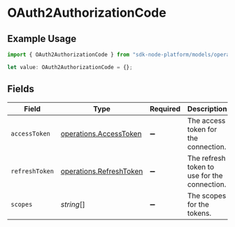 # OAuth2AuthorizationCode

## Example Usage

```typescript
import { OAuth2AuthorizationCode } from "sdk-node-platform/models/operations";

let value: OAuth2AuthorizationCode = {};
```

## Fields

| Field                                                              | Type                                                               | Required                                                           | Description                                                        |
| ------------------------------------------------------------------ | ------------------------------------------------------------------ | ------------------------------------------------------------------ | ------------------------------------------------------------------ |
| `accessToken`                                                      | [operations.AccessToken](../../models/operations/accesstoken.md)   | :heavy_minus_sign:                                                 | The access token for the connection.                               |
| `refreshToken`                                                     | [operations.RefreshToken](../../models/operations/refreshtoken.md) | :heavy_minus_sign:                                                 | The refresh token to use for the connection.                       |
| `scopes`                                                           | *string*[]                                                         | :heavy_minus_sign:                                                 | The scopes for the tokens.                                         |
